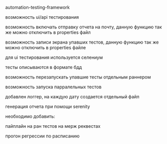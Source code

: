 automation-testing-framework

возможность ui/api тестирования

возможность включать отправку отчета на почту, данную функцию так же можно отключить в properties файл

возможность записи экрана упавших тестов, данную функцию так же можно отключить в properties файле

для ui тестирования используется селениум

тесты описываются в формате бдд

возможность перезапускать упавшие тесты отдельным раннером

возможность запуска парралельных тестов 

добавлен логгер, на каждую дату создается отдельный файл

генерация отчета при помощи serenity


необходимо добавить:

пайплайн на ран тестов на мерж реквестах

прогон регрессии по расписанию
